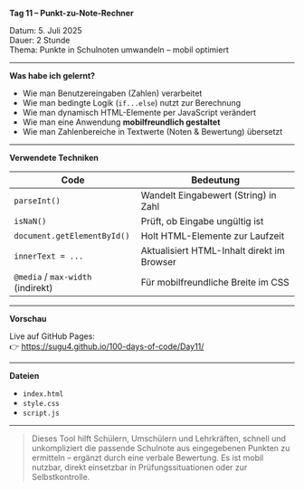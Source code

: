 **Tag 11 – Punkt-zu-Note-Rechner**

Datum: 5. Juli 2025  
Dauer: 2 Stunde  
Thema: Punkte in Schulnoten umwandeln – mobil optimiert

---

**Was habe ich gelernt?**

- Wie man Benutzereingaben (Zahlen) verarbeitet
- Wie man bedingte Logik (`if...else`) nutzt zur Berechnung
- Wie man dynamisch HTML-Elemente per JavaScript verändert
- Wie man eine Anwendung **mobilfreundlich gestaltet**
- Wie man Zahlenbereiche in Textwerte (Noten & Bewertung) übersetzt

---

**Verwendete Techniken**

| Code                            | Bedeutung                                         |
|----------------------------------|--------------------------------------------------|
| `parseInt()`                   | Wandelt Eingabewert (String) in Zahl             |
| `isNaN()`                       | Prüft, ob Eingabe ungültig ist                   |
| `document.getElementById()`     | Holt HTML-Elemente zur Laufzeit                  |
| `innerText = ...`               | Aktualisiert HTML-Inhalt direkt im Browser       |
| `@media` / `max-width` (indirekt) | Für mobilfreundliche Breite im CSS             |

---

**Vorschau**

Live auf GitHub Pages:  
👉 https://sugu4.github.io/100-days-of-code/Day11/

---

**Dateien**

- `index.html`
- `style.css`
- `script.js`

---

> Dieses Tool hilft Schülern, Umschülern und Lehrkräften, schnell und unkompliziert die passende Schulnote aus eingegebenen Punkten zu ermitteln – ergänzt durch eine verbale Bewertung.
Es ist mobil nutzbar, direkt einsetzbar in Prüfungssituationen oder zur Selbstkontrolle.